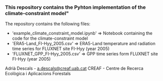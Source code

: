 ### This repository contains the Pyhton implementation of the climate-constraint model"

The repository contains the following files:

- 'example_climate_constraint_model.ipynb' => Notebook containing the code for the climate-constraint model
- 'ERA5-Land_FI-Hyy_2005.csv' => ERA5-Land temperature and radiation time series for FLUXNET site FI-Hyy (year 2005)
- 'FLUXNET_GPP_FI-Hyy_2005.csv' => GPP time series form FLUXNET site FI-Hyy (year 2005)

Adrià Descals - a.descals@creaf.uab.cat CREAF - Centre de Recerca Ecològica i Aplicacions Forestals
